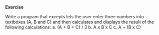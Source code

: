 
__Exercise__

Write a program that excepts lets the user enter three numbers into textboxes
(A, B and C) and then calculates and displays the result of the following calculations:
a.	(A + B + C) / 3
b.	A x B x C
c.	A + (B x C)
